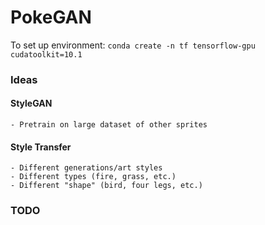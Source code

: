 # PokeGAN

To set up environment: `conda create -n tf tensorflow-gpu cudatoolkit=10.1`


### Ideas

#### StyleGAN
    - Pretrain on large dataset of other sprites

#### Style Transfer
    - Different generations/art styles
    - Different types (fire, grass, etc.)
    - Different "shape" (bird, four legs, etc.)


### TODO

